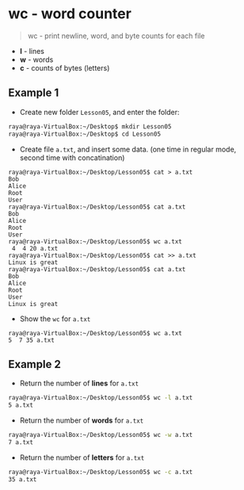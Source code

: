 # wc - word counter

> wc - print newline, word, and byte counts for each file
* **l** - lines
* **w** - words
* **c** - counts of bytes (letters)

## Example 1
* Create new folder `Lesson05`, and enter the folder:
```bash
raya@raya-VirtualBox:~/Desktop$ mkdir Lesson05
raya@raya-VirtualBox:~/Desktop$ cd Lesson05
```
* Create file `a.txt`, and insert some data. (one time in regular mode, second time with concatination)
```
raya@raya-VirtualBox:~/Desktop/Lesson05$ cat > a.txt
Bob
Alice
Root
User
raya@raya-VirtualBox:~/Desktop/Lesson05$ cat a.txt
Bob
Alice
Root
User
raya@raya-VirtualBox:~/Desktop/Lesson05$ wc a.txt
 4  4 20 a.txt
raya@raya-VirtualBox:~/Desktop/Lesson05$ cat >> a.txt
Linux is great
raya@raya-VirtualBox:~/Desktop/Lesson05$ cat a.txt
Bob
Alice
Root
User
Linux is great
```
* Show the `wc` for `a.txt`
```
raya@raya-VirtualBox:~/Desktop/Lesson05$ wc a.txt
5  7 35 a.txt
```
## Example 2
* Return the number of **lines** for `a.txt`
```bash
raya@raya-VirtualBox:~/Desktop/Lesson05$ wc -l a.txt 
5 a.txt
```
* Return the number of **words** for `a.txt`
```bash
raya@raya-VirtualBox:~/Desktop/Lesson05$ wc -w a.txt 
7 a.txt
```
* Return the number of **letters** for `a.txt`
```bash
raya@raya-VirtualBox:~/Desktop/Lesson05$ wc -c a.txt 
35 a.txt
```